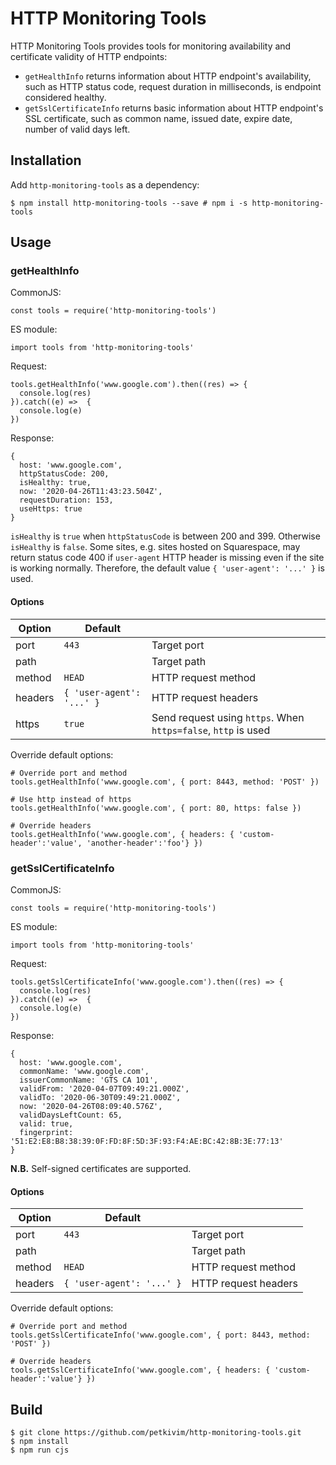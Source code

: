# HTTP Monitoring Tools

HTTP Monitoring Tools provides tools for monitoring availability and
certificate validity of HTTP endpoints:

* `getHealthInfo` returns information about HTTP endpoint's availability, such
as HTTP status code, request duration in milliseconds, is endpoint considered healthy.
* `getSslCertificateInfo` returns basic information about HTTP endpoint's SSL
certificate, such as common name, issued date, expire date, number of valid
days left.

## Installation

Add `http-monitoring-tools` as a dependency:

```
$ npm install http-monitoring-tools --save # npm i -s http-monitoring-tools
```

## Usage

### getHealthInfo

CommonJS:
```
const tools = require('http-monitoring-tools')
```

ES module:
```
import tools from 'http-monitoring-tools'
```

Request:
```
tools.getHealthInfo('www.google.com').then((res) => {
  console.log(res)
}).catch((e) =>  {
  console.log(e)
})
```

Response:
```
{
  host: 'www.google.com',
  httpStatusCode: 200,
  isHealthy: true,
  now: '2020-04-26T11:43:23.504Z',
  requestDuration: 153,
  useHttps: true
}
```

`isHealthy` is `true` when `httpStatusCode` is between 200 and 399. Otherwise
`isHealthy` is `false`. Some sites, e.g. sites hosted on Squarespace, may
return status code 400 if `user-agent` HTTP header is missing even if the site
is working normally. Therefore, the default value `{ 'user-agent': '...' }` is
used.

#### Options
| Option | Default | |
|--|--|--|
| port | `443` | Target port |
| path | ` ` | Target path |
| method | `HEAD` | HTTP request method |
| headers | `{ 'user-agent': '...' }` | HTTP request headers |
| https | `true` | Send request using `https`. When `https=false`, `http` is used  |

Override default options:
```
# Override port and method
tools.getHealthInfo('www.google.com', { port: 8443, method: 'POST' })

# Use http instead of https
tools.getHealthInfo('www.google.com', { port: 80, https: false })

# Override headers
tools.getHealthInfo('www.google.com', { headers: { 'custom-header':'value', 'another-header':'foo'} })
```
### getSslCertificateInfo

CommonJS:
```
const tools = require('http-monitoring-tools')
```

ES module:
```
import tools from 'http-monitoring-tools'
```

Request:
```
tools.getSslCertificateInfo('www.google.com').then((res) => {
  console.log(res)
}).catch((e) =>  {
  console.log(e)
})
```

Response:
```
{
  host: 'www.google.com',
  commonName: 'www.google.com',
  issuerCommonName: 'GTS CA 1O1',
  validFrom: '2020-04-07T09:49:21.000Z',
  validTo: '2020-06-30T09:49:21.000Z',
  now: '2020-04-26T08:09:40.576Z',
  validDaysLeftCount: 65,
  valid: true,
  fingerprint: '51:E2:E8:B8:38:39:0F:FD:8F:5D:3F:93:F4:AE:BC:42:8B:3E:77:13'
}
```

**N.B.** Self-signed certificates are supported.

#### Options
| Option | Default | |
|--|--|--|
| port | `443` | Target port |
| path | ` ` | Target path |
| method | `HEAD` | HTTP request method |
| headers | `{ 'user-agent': '...' }` | HTTP request headers |

Override default options:
```
# Override port and method
tools.getSslCertificateInfo('www.google.com', { port: 8443, method: 'POST' })

# Override headers
tools.getSslCertificateInfo('www.google.com', { headers: { 'custom-header':'value'} })
```

## Build

```
$ git clone https://github.com/petkivim/http-monitoring-tools.git
$ npm install
$ npm run cjs
```
